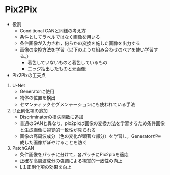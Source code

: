 <script type="text/x-mathjax-config">MathJax.Hub.Config({tex2jax:{inlineMath:[['\$','\$'],['\\(','\\)']],processEscapes:true},CommonHTML: {matchFontHeight:false}});</script>
<script type="text/javascript" async src="https://cdnjs.cloudflare.com/ajax/libs/mathjax/2.7.1/MathJax.js?config=TeX-MML-AM_CHTML"></script>

# Pix2Pix
- 役割
  - Conditional GANと同様の考え方
  - 条件としてラベルではなく画像を用いる
  - 条件画像が入力され，何らかの変換を施した画像を出力する
  - 画像の変換方法を学習（以下のような組み合わせのペアを使い学習する。）
    - 着色していないものと着色しているもの
    - エッジ抽出したものと元画像
- Pix2Pixの工夫点
1. U-Net
   - Generatorに使用
   - 物体の位置を検出
   - セマンティックセグメンテーションにも使われている手法
2. L1正則化項の追加
   - Discriminatorの損失関数に追加
   - 普通のGANと異なり，pix2pixは画像の変換方法を学習するため条件画像と生成画像に視覚的一致性が見られる
   - 画像の高周波成分（色の変化が顕著な部分）を学習し，Generatorが生成した画像がぼやけることを防ぐ
3. PatchGAN
   - 条件画像をパッチに分けて，各パッチにPix2pixを適応
   - 正確な高周波成分の強調による視覚的一致性の向上
   - L１正則化項の効果を向上